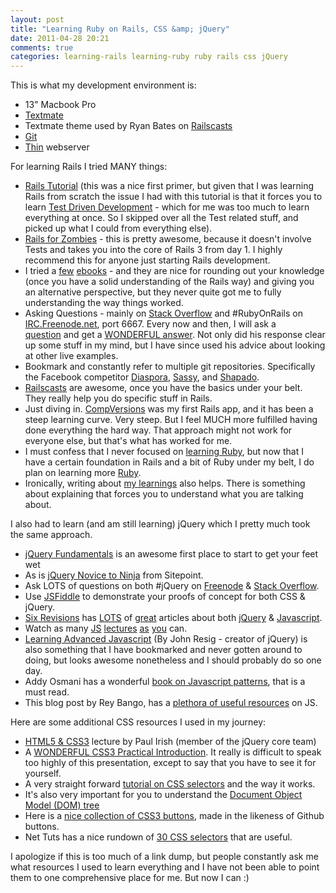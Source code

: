 ```yaml
---
layout: post
title: "Learning Ruby on Rails, CSS &amp; jQuery"
date: 2011-04-28 20:21
comments: true
categories: learning-rails learning-ruby ruby rails css jQuery
---
```


This is what my development environment is:

+ 13" Macbook Pro
+ <a href="http://macromates.com/">Textmate</a>
+ Textmate theme used by Ryan Bates on <a href="http://railscasts.com/about">Railscasts</a>
+ <a href="http://git-scm.com/">Git</a>
+ <a href="http://code.macournoyer.com/thin/">Thin</a> webserver
	
For learning Rails I tried MANY things: 

+ <a href="http://ruby.railstutorial.org/">Rails Tutorial</a> (this was a nice first primer, but given that I was learning Rails from scratch the issue I had with this tutorial is that it forces you to learn <a href="http://en.wikipedia.org/wiki/Test-driven_development">Test Driven Development</a> - which for me was too much to learn everything at once. So I skipped over all the Test related stuff, and picked up what I could from everything else).
+ <a href="http://railsforzombies.org/">Rails for Zombies</a> - this is pretty awesome, because it doesn't involve Tests and takes you into the core of Rails 3 from day 1. I highly recommend this for anyone just starting Rails development.
+ I tried a <a href="http://pragprog.com/titles/rails4/agile-web-development-with-rails">few</a> <a href="http://www.manning.com/katz/">ebooks</a> - and they are nice for rounding out your knowledge (once you have a solid understanding of the Rails way) and giving you an alternative perspective, but they never quite got me to fully understanding the way things worked.
+ Asking Questions - mainly on <a href="http://www.stackoverflow.com">Stack Overflow</a> and #RubyOnRails on <a href="http://IRC.Freenode.net">IRC.Freenode.net</a>, port 6667. Every now and then, I will ask a <a href="http://stackoverflow.com/questions/4674668/how-does-the-controller-work-in-rails-3">question</a> and get a <a href="http://stackoverflow.com/questions/4674668/how-does-the-controller-work-in-rails-3/4678843#4678843">WONDERFUL answer</a>. Not only did his response clear up some stuff in my mind, but I have since used his advice about looking at other live examples.
+ Bookmark and constantly refer to multiple git repositories. Specifically the Facebook competitor <a href="https://github.com/diaspora/diaspora">Diaspora</a>, <a href="https://github.com/maccman/saasy">Sassy</a>, and <a href="https://github.com/ricodigo/shapado">Shapado</a>.
+ <a href="http://www.railscasts.com">Railscasts</a> are awesome, once you have the basics under your belt. They really help you do specific stuff in Rails.
+ Just diving in. <a href="http://prod-compv.heroku.com">CompVersions</a> was my first Rails app, and it has been a steep learning curve. Very steep. But I feel MUCH more fulfilled having done everything the hard way. That approach might not work for everyone else, but that's what has worked for me.
+ I must confess that I never focused on <a href="http://tryruby.org/">learning Ruby</a>, but now that I have a certain foundation in Rails and a bit of Ruby under my belt, I do plan on learning more <a href="http://mislav.uniqpath.com/poignant-guide/book/chapter-2.html#section1">Ruby</a>.
+ Ironically, writing about <a href="http://sixrevisions.com/web-development/why-making-web-apps-with-rails-is-awesome/">my learnings</a> also helps. There is something about explaining that forces you to understand what you are talking about.
	
I also had to learn (and am still learning) jQuery which I pretty much took the same approach.

+ <a href="http://jqfundamentals.com/">jQuery Fundamentals</a> is an awesome first place to start to get your feet wet
+ As is <a href="http://www.sitepoint.com/books/jquery1/">jQuery Novice to Ninja</a> from Sitepoint.
+ Ask LOTS of questions on both #jQuery on <a href="http://irc.freenode.net">Freenode</a> &amp; <a href="http://www.stackoverflow.com">Stack Overflow</a>.
+ Use <a href="http://www.jsfiddle.net">JSFiddle</a> to demonstrate your proofs of concept for both CSS &amp; jQuery.
+ <a href="http://www.sixrevisions.com">Six Revisions</a> has <a href="http://sixrevisions.com/category/javascript/">LOTS</a> of <a href="http://sixrevisions.com/javascript/10-awesome-techniques-and-examples-of-animation-with-jquery/">great</a> articles about both <a href="http://sixrevisions.com/javascript/getting-started-with-jquery/">jQuery</a> &amp; <a href="http://sixrevisions.com/javascript/6-advanced-javascript-techniques-you-should-know/">Javascript</a>.
+ Watch as many <a href="http://www.youtube.com/watch?v=hQVTIJBZook">JS</a> <a href="http://www.youtube.com/watch?v=0LKDImgRfrg&amp;feature=relmfu">lectures</a> <a href="http://paulirish.com/2009/perf/">as</a> <a href="http://paulirish.com/2010/10-things-i-learned-from-the-jquery-source/">you</a> can.
+ <a href="http://ejohn.org/apps/learn/#">Learning Advanced Javascript</a> (By John Resig - creator of jQuery) is also something that I have bookmarked and never gotten around to doing, but looks awesome nonetheless and I should probably do so one day.
+ Addy Osmani has a wonderful <a href="http://addyosmani.com/blog/essentialjsdesignpatternsupdate1/">book on Javascript patterns</a>, that is a must read.
+ This blog post by Rey Bango, has a <a href="http://blog.reybango.com/2010/12/15/what-to-read-to-get-up-to-speed-in-javascript/">plethora of useful resources</a> on JS.
	
Here are some additional CSS resources I used in my journey:
+ <a href="http://paulirish.com/2011/dom-html5-css3-performance/">HTML5 &amp; CSS3</a> lecture by Paul Irish (member of the jQuery core team)
+ A <a href="http://leaverou.me/ft2010/#intro">WONDERFUL CSS3 Practical Introduction</a>. It really is difficult to speak too highly of this presentation, except to say that you have to see it for yourself.
+ A very straight forward <a href="http://css.maxdesign.com.au/selectutorial/">tutorial on CSS selectors</a> and the way it works.
+ It's also very important for you to understand the <a href="http://css.maxdesign.com.au/selectutorial/document_tree.htm">Document Object Model (DOM) tre</a><a href="http://css.maxdesign.com.au/selectutorial/document_tree.htm">e</a>
+ Here is a <a href="http://css3buttons.michaelhenriksen.dk/">nice collection of CSS3 buttons</a>, made in the likeness of Github buttons.
+ Net Tuts has a nice rundown of <a href="http://net.tutsplus.com/tutorials/html-css-techniques/the-30-css-selectors-you-must-memorize/">30 CSS selectors</a> that are useful.

I apologize if this is too much of a link dump, but people constantly ask me what resources I used to learn everything and I have not been able to point them to one comprehensive place for me. But now I can :) 